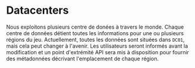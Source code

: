 # Datacenters

Nous exploitons plusieurs centre de donées à travers le monde. Chaque centre de données détient toutes les informations pour une ou plusieurs régions du jeu. Actuellement, toutes les données sont situées dans `DC01`, mais cela peut changer à l'avenir. Les utilisateurs seront informés avant la modification et un point d'extrémité API sera mis à disposition pour fournir des métadonnées décrivant l'emplacement de chaque région.
